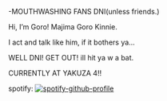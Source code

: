 -MOUTHWASHING FANS DNI(unless friends.)

Hi, I’m Goro!
Majima Goro Kinnie.

I act and talk like him, if it bothers ya...

WELL DNI! GET OUT! ill hit ya w a bat.


CURRENTLY AT YAKUZA 4!!

spotify:
[![spotify-github-profile](https://spotify-github-profile.kittinanx.com/api/view?uid=d5354jo1mugnc2hqxyeojdean&cover_image=true&theme=default&show_offline=false&background_color=4e182f&interchange=false&bar_color=5e2b40)](https://github.com/kittinan/spotify-github-profile)




